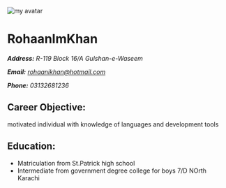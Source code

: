 ![my avatar](https://www.hdwallpaper.nu/wp-content/uploads/2015/02/salman-khan-in-movie-kick-hd-wallpaper-1024x640.jpg)
# **RohaanImKhan**

***Address:** R-119 Block 16/A Gulshan-e-Waseem*

***Email:** rohaanikhan@hotmail.com*

***Phone:** 03132681236*


## **Career Objective:**

motivated individual with knowledge of languages and development tools

## **Education:**

- Matriculation from St.Patrick high school
- Intermediate from government degree college for boys 7/D NOrth Karachi
